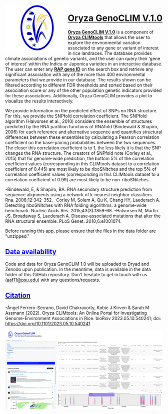 [<img align="left" width="200" height="150" src="https://github.com/CLIMtools/Oryza_GenoCLIM/blob/main/www/Oryza_GenoCLIM_logo.png">](https://gramene.org/CLIMtools/oryza_v1.0/Oryza_GenoCLIM/ "GenoCLIM")

# [Oryza GenoCLIM V.1.0](https://gramene.org/CLIMtools/oryza_v1.0/Oryza_GenoCLIM/ "Oryza GenoCLIM V.1.0")
[**Oryza GenoCLIM V.1.0**](https://gramene.org/CLIMtools/oryza_v1.0/Oryza_GenoCLIM/ "Oryza GenoCLIM V.1.0") is a component of [**Oryza CLIMtools**](https://gramene.org/CLIMtools/oryza_v1.0/ "**Oryza CLIMtools**") that allows the user to explore the environmental variation associated to any gene or variant of interest in rice landraces. The database provides climate associations of genetic variants, and the user can query their ‘gene of interest’ within the Indica or Japonica varieties in an interactive database. The user can enter any **[RAP gene ID](https://rapdb.dna.affrc.go.jp/index.html "RAP gene ID")** on the search box and retrieve any significant association with any of the more than 400 environmental parameters that we provide in our database. The results shown can be filtered according to different FDR thresholds and sorted based on their association score or any of the other population genetic indicators provided for these associations. Additionally, Oryza GenoCLIM provides a plot to visualize the results interactively.

We provide information on the predicted effect of SNPs on RNA structure. For this, we provide the SNPfold correlation coefficient. The SNPfold algorithm (Halvorsen et al., 2010) considers the ensemble of structures predicted by the RNA partition functions of RNAfold (Bindewald & Shapiro, 2006) for each reference and alternative sequence and quantifies structural differences between these ensembles by calculating a Pearson correlation coefficient on the base-pairing probabilities between the two sequences. The closer this correlation coefficient is to 1, the less likely it is that the SNP changes the RNA structure. The creators of SNPfold note (Corley et al., 2015) that for genome-wide prediction, the bottom 5% of the correlation coefficient values (corresponding in this CLIMtools dataset to a correlation coefficient of 0.445) are most likely to be riboSNitches and the top 5% of correlation coefficient values (corresponding in this CLIMtools dataset to a correlation coefficient of 0.99) are most likely to be non-riboSNitches.


-Bindewald, E, & Shapiro, BA. RNA secondary structure prediction from sequence alignments using a network of k-nearest neighbor classifiers. Rna. 2006;12:342-352.
-Corley M, Solem A, Qu K, Chang HY, Laederach A. Detecting riboSNitches with RNA folding algorithms: a genome-wide benchmark. Nucleic Acids Res. 2015;43(3):1859-68.
-Halvorsen M, Martin JS, Broadaway S, Laederach A. Disease‐associated mutations that alter the RNA structural ensemble. PLoS Genet. 2010;6:e1001074.

Before running this app, please ensure that the files in the data folder are "unzipped."

## [<span style="color:blue">Data availability</span>](https://github.com/CLIMtools/Oryza_GenoCLIM/tree/main/data)
Code and data for Oryza GenoCLIM 1.0 will be uploaded to Dryad and Zenodo upon publication. In the meantime, data is available in the data folder of this GitHub repository. Don't hesitate to get in touch with us (aaf11@psu.edu) with any questions/requests.


## [<span style="color:blue">Citation</span>](https://www.biorxiv.org/content/10.1101/2023.05.10.540241v1)

-Ángel Ferrero-Serrano, David Chakravorty, Kobie J Kirven & Sarah M Assmann (2022). Oryza CLIMtools: An Online Portal for Investigating Genome-Environment Associations in Rice. bioRxiv 2023.05.10.540241; doi: https://doi.org/10.1101/2023.05.10.540241

[<img align="left" src="https://github.com/CLIMtools/Oryza_GenoCLIM/blob/main/www/screenshot1.png">](https://gramene.org/CLIMtools/oryza_v1.0/Oryza_GenoCLIM/ "GenoCLIM")
